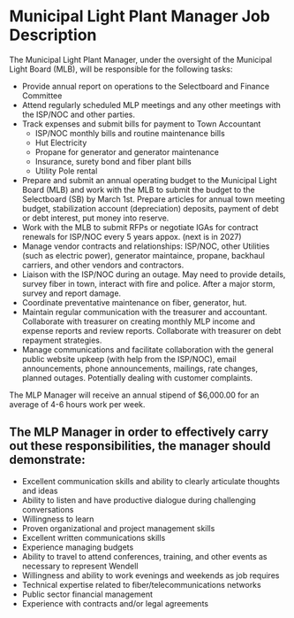 # Municipal Light Plant Manager Job Description

The Municipal Light Plant Manager, under the oversight of the Municipal Light
Board (MLB), will be responsible for the following tasks:

- Provide annual report on operations to the Selectboard and Finance Committee
- Attend regularly scheduled MLP meetings and any other meetings with the 
ISP/NOC and other parties.
- Track expenses and submit bills for payment to Town Accountant   
    - ISP/NOC monthly bills and routine maintenance bills  
    - Hut Electricity  
    - Propane for generator and generator maintenance  
    - Insurance, surety bond and fiber plant bills  
    - Utility Pole rental
- Prepare and submit an annual operating budget to the Municipal Light Board 
(MLB) and work with the MLB to submit the budget to the Selectboard (SB) by 
March 1st. Prepare articles for annual town meeting budget, stabilization 
account (depreciation) deposits, payment of debt or debt interest, put money 
into reserve. 
- Work with the MLB to submit RFPs or negotiate IGAs for contract renewals for 
ISP/NOC every 5 years appox. (next is in 2027) 
- Manage vendor contracts and relationships: ISP/NOC, other Utilities (such as 
electric power), generator maintaince, propane, backhaul carriers, and other 
vendors and contractors.   
- Liaison with the ISP/NOC during an outage. May need to provide details,
survey fiber in town, interact with fire and police. After a major storm,
survey and report damage. 
- Coordinate preventative maintenance on fiber, generator, hut.  
- Maintain regular communication with the treasurer and accountant. Collaborate
with treasurer on creating monthly MLP income and expense reports and review
reports. Collaborate with treasurer on debt repayment strategies.
- Manage communications and facilitate collaboration with the general public
website upkeep (with help from the ISP/NOC), email announcements, phone
announcements, mailings, rate changes, planned outages. Potentially dealing
with customer complaints.

The MLP Manager will receive an annual stipend of $6,000.00 for an average 
of 4-6 hours work per week.

## The MLP Manager in order to effectively carry out these responsibilities, the manager should demonstrate:

- Excellent communication skills and ability to clearly articulate thoughts
and ideas 
- Ability to listen and have productive dialogue during challenging
conversations 
- Willingness to learn  
- Proven organizational and project management skills   
- Excellent written communications skills   
- Experience managing budgets   
- Ability to travel to attend conferences, training, and other events as
necessary to represent Wendell 
- Willingness and ability to work evenings and weekends as job requires  
- Technical expertise related to fiber/telecommunications networks  
- Public sector financial management  
- Experience with contracts and/or legal agreements

